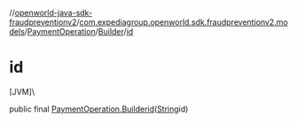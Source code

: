 //[openworld-java-sdk-fraudpreventionv2](../../../../index.md)/[com.expediagroup.openworld.sdk.fraudpreventionv2.models](../../index.md)/[PaymentOperation](../index.md)/[Builder](index.md)/[id](id.md)

# id

[JVM]\

public final [PaymentOperation.Builder](index.md)[id](id.md)([String](https://docs.oracle.com/javase/8/docs/api/java/lang/String.html)id)
